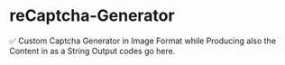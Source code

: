 # reCaptcha-Generator
✅ Custom Captcha Generator in Image Format while Producing also the Content in as a String Output codes go here.
